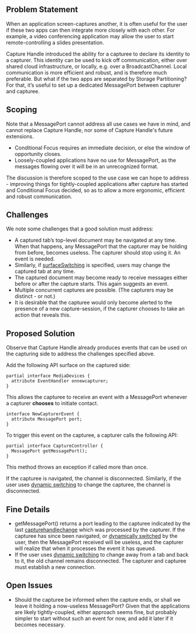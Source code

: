 ## Problem Statement

When an application screen-captures another, it is often useful for the user if these two apps can then integrate more closely with each other. For example, a video conferencing application may allow the user to start remote-controlling a slides presentation.

Capture Handle introduced the ability for a capturee to declare its identity to a capturer. This identity can be used to kick off communication, either over shared cloud infrastructure, or locally, e.g. over a BroadcastChannel. Local communication is more efficient and robust, and is therefore much preferable. But what if the two apps are separated by Storage Partitioning? For that, it’s useful to set up a dedicated MessagePort between capturer and capturee.

## Scoping

Note that a MessagePort cannot address all use cases we have in mind, and cannot replace Capture Handle, nor some of Capture Handle's future extensions.
* Conditional Focus requires an immediate decision, or else the window of opportunity closes.
* Loosely-coupled applications have no use for MessagePort, as the messages flowing over it will be in an unrecognized format.

The discussion is therefore scoped to the use case we can hope to address - improving things for tightly-coupled applications after capture has started and Conditional Focus decided, so as to allow a more ergonomic, efficient and robust communication.

## Challenges

We note some challenges that a good solution must address:
* A captured tab’s top-level document may be navigated at any time. When that happens, any MessagePort that the capturer may be holding from before, becomes useless. The capturer should stop using it. An event is needed.
* Similarly, if [surfaceSwitching](https://w3c.github.io/mediacapture-screen-share/#dom-displaymediastreamoptions-surfaceswitching) is specified, users may change the captured tab at any time.
* The captured document may become ready to receive messages either before or after the capture starts. This again suggests an event.
* Multiple concurrent captures are possible. (The capturers may be distinct - or not.)
* It is desirable that the capturee would only become alerted to the presence of a new capture-session, if the capturer chooses to take an action that reveals this.

## Proposed Solution

Observe that Capture Handle already produces events that can be used on the capturing side to address the challenges specified above.

Add the following API surface on the captured side:

```webidl
partial interface MediaDevices {
  attribute EventHandler onnewcapturer;
}
```

This allows the capturee to receive an event with a MessagePort whenever a capturer **chooses** to initiate contact.
```webidl
interface NewCapturerEvent {
  attribute MessagePort port;
}
```

To trigger this event on the capturee, a capturer calls the following API:
```webidl
partial interface CaptureController {
  MessagePort getMessagePort();
}
```

This method throws an exception if called more than once.

If the capturee is navigated, the channel is disconnected. Similarly, if the user uses [dynamic switching](https://w3c.github.io/mediacapture-screen-share/#dom-displaymediastreamoptions-surfaceswitching) to change the capturee, the channel is disconnected.

## Fine Details

* getMessagePort() returns a port leading to the capturee indicated by the last [capturehandlechange](https://w3c.github.io/mediacapture-handle/identity/index.html#dfn-capturehandlechange) which was processed by the capturer. If the capturee has since been navigated, or [dynamically switched](https://w3c.github.io/mediacapture-screen-share/#dom-displaymediastreamoptions-surfaceswitching) by the user, then the MessagePort received will be useless, and the capturer will realize that when it processes the event it has queued.
* If the user uses [dynamic switching](https://w3c.github.io/mediacapture-screen-share/#dom-displaymediastreamoptions-surfaceswitching) to change away from a tab and back to it, the old channel remains disconnected. The capturer and capturee must establish a new connection.

## Open Issues
* Should the capturee be informed when the capture ends, or shall we leave it holding a now-useless MessagePort? Given that the applications are likely tightly-coupled, either approach seems fine, but probably simpler to start without such an event for now, and add it later if it becomes necessary.
